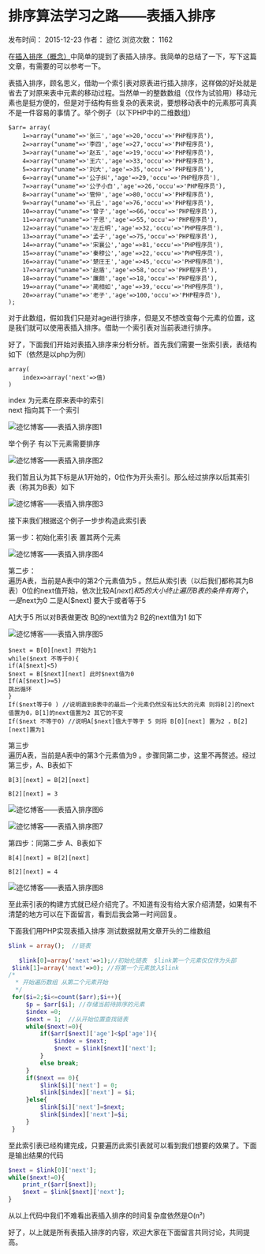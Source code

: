 # 排序算法学习之路——表插入排序

发布时间： 2015-12-23 作者： 迹忆 浏览次数： 1162

在[插入排序（概念）][0]中简单的提到了表插入排序。我简单的总结了一下，写下这篇文章，有需要的可以参考一下。

表插入排序，顾名思义，借助一个索引表对原表进行插入排序，这样做的好处就是省去了对原来表中元素的移动过程。当然单一的整数数组（仅作为试验用）移动元素也是挺方便的，但是对于结构有些复杂的表来说，要想移动表中的元素那可真真不是一件容易的事情了。举个例子（以下PHP中的二维数组）

    $arr= array(  
        1=>array("uname"=>'张三','age'=>20,'occu'=>'PHP程序员'),  
        2=>array("uname"=>'李四','age'=>27,'occu'=>'PHP程序员'),  
        3=>array("uname"=>'赵五','age'=>19,'occu'=>'PHP程序员'),  
        4=>array("uname"=>'王六','age'=>33,'occu'=>'PHP程序员'),  
        5=>array("uname"=>'刘大','age'=>35,'occu'=>'PHP程序员'),  
        6=>array("uname"=>'公子纠','age'=>29,'occu'=>'PHP程序员'),  
        7=>array("uname"=>'公子小白','age'=>26,'occu'=>'PHP程序员'),  
        8=>array("uname"=>'管仲','age'=>80,'occu'=>'PHP程序员'),  
        9=>array("uname"=>'孔丘','age'=>76,'occu'=>'PHP程序员'),  
        10=>array("uname"=>'曾子','age'=>66,'occu'=>'PHP程序员'),  
        11=>array("uname"=>'子思','age'=>55,'occu'=>'PHP程序员'),  
        12=>array("uname"=>'左丘明','age'=>32,'occu'=>'PHP程序员'),  
        13=>array("uname"=>'孟子','age'=>75,'occu'=>'PHP程序员'),  
        14=>array("uname"=>'宋襄公','age'=>81,'occu'=>'PHP程序员'),  
        15=>array("uname"=>'秦穆公','age'=>22,'occu'=>'PHP程序员'),  
        16=>array("uname"=>'楚庄王','age'=>45,'occu'=>'PHP程序员'),  
        17=>array("uname"=>'赵盾','age'=>58,'occu'=>'PHP程序员'),  
        18=>array("uname"=>'廉颇','age'=>18,'occu'=>'PHP程序员'),  
        19=>array("uname"=>'蔺相如','age'=>39,'occu'=>'PHP程序员'),  
        20=>array("uname"=>'老子','age'=>100,'occu'=>'PHP程序员'),  
    );

对于此数组，假如我们只是对age进行排序，但是又不想改变每个元素的位置，这是我们就可以使用表插入排序。借助一个索引表对当前表进行排序。

好了，下面我们开始对表插入排序来分析分析。首先我们需要一张索引表，表结构如下（依然是以php为例）

    array(  
        index=>array('next'=>值)  
    )

index 为元素在原来表中的索引  
next 指向其下一个索引

![迹忆博客——表插入排序图1][1]

举个例子 有以下元素需要排序

![迹忆博客——表插入排序图2][2]

我们暂且认为其下标是从1开始的，0位作为开头索引。那么经过排序以后其索引表（称其为B表）如下

![迹忆博客——表插入排序图3][3]

接下来我们根据这个例子一步步构造此索引表

第一步：初始化索引表 置其两个元素

![迹忆博客——表插入排序图4][4]

第二步：  
遍历A表，当前是A表中的第2个元素值为5 。然后从索引表（以后我们都称其为B表）0位的next值开始，依次比较A[$next] 和 5 的大小 终止遍历B表的条件有两个，一是$next为0 二是A[$next] 要大于或者等于5

A[1]大于5 所以对B表做更改 B[0]的next值为2 B[2]的next值为1 如下

![迹忆博客——表插入排序图5][5]

    $next = B[0][next] 开始为1  
    while($next 不等于0){  
    if(A[$next]<5)  
    $next = B[$next][next] 此时$next值为0  
    If(A[$next]>=5)  
    跳出循环  
    }  
    If($next等于0 ) //说明直到B表中的最后一个元素仍然没有比5大的元素 则将B[2]的next 值置为0，B[1]的next值置为2 其它的不变  
    If($next 不等于0) //说明A[$next]值大于等于 5 则将 B[0][next] 置为2 ，B[2][next]置为1

第三步  
遍历A表，当前是A表中的第3个元素值为9 。步骤同第二步，这里不再赘述。经过第三步，A、B表如下

    B[3][next] = B[2][next]

    B[2][next] = 3

![迹忆博客——表插入排序图6][6]

![迹忆博客——表插入排序图7][7]

第四步：同第二步 A、B表如下

    B[4][next] = B[2][next]

    B[2][next] = 4

![迹忆博客——表插入排序图8][8]

至此索引表的构建方式就已经介绍完了。不知道有没有给大家介绍清楚，如果有不清楚的地方可以在下面留言，看到后我会第一时间回复。

下面我们用PHP实现表插入排序 测试数据就用文章开头的二维数组

```php
$link = array();  //链表
 
   $link[0]=array('next'=>1);//初始化链表  $link第一个元素仅仅作为头部
 $link[1]=array('next'=>0); //将第一个元素放入$link
/*
  * 开始遍历数组 从第二个元素开始
  */
 for($i=2;$i<=count($arr);$i++){
     $p = $arr[$i]; //存储当前待排序的元素
     $index =0;
     $next = 1;  //从开始位置查找链表
     while($next!=0){
         if($arr[$next]['age']<$p['age']){
             $index = $next;
             $next = $link[$next]['next'];
         }
         else break;
     }
     if($next == 0){
         $link[$i]['next'] = 0;
         $link[$index]['next'] = $i;
     }else{
         $link[$i]['next']=$next;
         $link[$index]['next']=$i;
     }
 }
```

至此索引表已经构建完成，只要遍历此索引表就可以看到我们想要的效果了。下面是输出结果的代码

```php
$next = $link[0]['next'];
while($next!=0){
    print_r($arr[$next]);
    $next = $link[$next]['next'];
}
```

从以上代码中我们不难看出表插入排序的时间复杂度依然是O(n²)

好了，以上就是所有表插入排序的内容，欢迎大家在下面留言共同讨论，共同提高。

[0]: https://www.onmpw.com/tm/xwzj/algorithm_10.html
[1]: https://www.onmpw.com/uploads/allimg/151210/1-151210134059323.png
[2]: https://www.onmpw.com/uploads/allimg/151210/1-15121013430N22.png
[3]: https://www.onmpw.com/uploads/allimg/151210/1-151210134354206.png
[4]: https://www.onmpw.com/uploads/allimg/151210/1-151210134F2S1.png
[5]: https://www.onmpw.com/uploads/allimg/151210/1-151210134Qb94.png
[6]: https://www.onmpw.com/uploads/allimg/151210/1-15121013495c37.png
[7]: https://www.onmpw.com/uploads/allimg/151210/1-151210135010V1.png
[8]: https://www.onmpw.com/uploads/allimg/151210/1-151210135041252.png